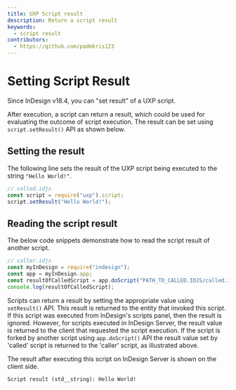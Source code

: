```yaml
---
title: UXP Script result
description: Return a script result
keywords:
  - script result
contributors:
  - https://github.com/padmkris123
---
```


# Setting Script Result

Since InDesign v18.4, you can "set result" of a UXP script. 

After execution, a script can return a result, which could be used for evaluating the outcome of script execution. The result can be set using `script.setResult()` API as shown below.

## Setting the result
The following line sets the result of the UXP script being executed to the string `"Hello World!"`.

```js
// called.idjs
const script = require("uxp").script;
script.setResult("Hello World!");
```


## Reading the script result
The below code snippets demonstrate how to read the script result of another script.

```js
// caller.idjs
const myInDesign = require("indesign");
const app = myInDesign.app;
const resultOfCalledScript = app.doScript("PATH_TO_CALLED.IDJS/called.idjs", myInDesign.ScriptLanguage.UXPSCRIPT);
console.log(resultOfCalledScript);
```

Scripts can return a result by setting the appropriate value using `setResult()` API. This result is returned to the entity that invoked this script. If this script was executed from InDesign's scripts panel, then the result is ignored. 
However, for scripts executed in InDesign Server, the result value is returned to the client that requested the script execution. If the script is forked by another script using `app.doScript()` API the result value set by 'called' script is returned to the 'caller' script, as illustrated above.


The result after executing this script on InDesign Server is shown on the client side. 

```
Script result (std__string): Hello World!
```
